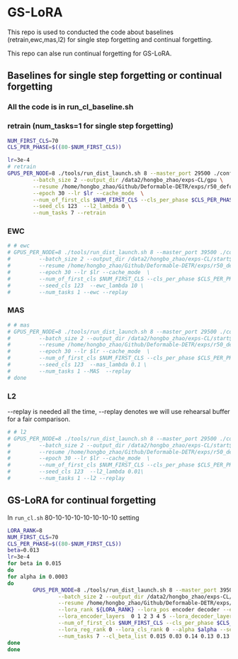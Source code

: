 # GS-LoRA

This repo is used to conducted the code about baselines (retrain,ewc,mas,l2) for single step forgetting and continual forgetting.

This repo can alse run continual forgetting for GS-LoRA.

## Baselines for single step forgetting or continual forgetting

### All the code is in run_cl_baseline.sh

### retrain (num_tasks=1 for single step forgetting)

```bash
NUM_FIRST_CLS=70
CLS_PER_PHASE=$((80-$NUM_FIRST_CLS))

lr=3e-4
# retrain
GPUS_PER_NODE=8 ./tools/run_dist_launch.sh 8 --master_port 29500 ./configs/r50_deformable_detr_CL_baseline.sh \
        --batch_size 2 --output_dir /data2/hongbo_zhao/exps-CL/gpu \
        --resume /home/hongbo_zhao/Github/Deformable-DETR/exps/r50_deformable_detr-checkpoint.pth \
        --epoch 30 --lr $lr --cache_mode  \
        --num_of_first_cls $NUM_FIRST_CLS --cls_per_phase $CLS_PER_PHASE  --no_aux_loss \
        --seed_cls 123  --l2_lambda 0 \
        --num_tasks 7 --retrain 
```

### EWC

```bash
# # ewc
# GPUS_PER_NODE=8 ./tools/run_dist_launch.sh 8 --master_port 39500 ./configs/r50_deformable_detr_CL_baseline.sh \
#         --batch_size 2 --output_dir /data2/hongbo_zhao/exps-CL/start${NUM_FIRST_CLS}-each${CLS_PER_PHASE}-l2 \
#         --resume /home/hongbo_zhao/Github/Deformable-DETR/exps/r50_deformable_detr-checkpoint.pth \
#         --epoch 30 --lr $lr --cache_mode  \
#         --num_of_first_cls $NUM_FIRST_CLS --cls_per_phase $CLS_PER_PHASE  --no_aux_loss \
#         --seed_cls 123  --ewc_lambda 10 \
#         --num_tasks 1 --ewc --replay 
```

### MAS

```bash
# # mas
# GPUS_PER_NODE=8 ./tools/run_dist_launch.sh 8 --master_port 29500 ./configs/r50_deformable_detr_CL_baseline.sh \
#         --batch_size 2 --output_dir /data2/hongbo_zhao/exps-CL/start${NUM_FIRST_CLS}-each${CLS_PER_PHASE}-l2 \
#         --resume /home/hongbo_zhao/Github/Deformable-DETR/exps/r50_deformable_detr-checkpoint.pth \
#         --epoch 30 --lr $lr --cache_mode  \
#         --num_of_first_cls $NUM_FIRST_CLS --cls_per_phase $CLS_PER_PHASE  --no_aux_loss \
#         --seed_cls 123  --mas_lambda 0.1 \
#         --num_tasks 1 --MAS  --replay 
# done
```

### L2

--replay is needed all the time, --replay denotes we will use rehearsal buffer for a fair comparison.

```bash
# # l2
# GPUS_PER_NODE=8 ./tools/run_dist_launch.sh 8 --master_port 29500 ./configs/r50_deformable_detr_CL_baseline.sh \
#         --batch_size 2 --output_dir /data2/hongbo_zhao/exps-CL/start${NUM_FIRST_CLS}-each${CLS_PER_PHASE}-l2 \
#         --resume /home/hongbo_zhao/Github/Deformable-DETR/exps/r50_deformable_detr-checkpoint.pth \
#         --epoch 30 --lr $lr --cache_mode  \
#         --num_of_first_cls $NUM_FIRST_CLS --cls_per_phase $CLS_PER_PHASE  --no_aux_loss \
#         --seed_cls 123  --l2_lambda 0.01\
#         --num_tasks 1 --l2 --replay 
```

## GS-LoRA for continual forgetting

In `run_cl.sh` 80-10-10-10-10-10-10-10 setting

```bash
LORA_RANK=8
NUM_FIRST_CLS=70
CLS_PER_PHASE=$((80-$NUM_FIRST_CLS))
beta=0.013
lr=3e-4
for beta in 0.015
do
for alpha in 0.0003
do
        GPUS_PER_NODE=8 ./tools/run_dist_launch.sh 8 --master_port 39500 ./configs/r50_deformable_detr_CL_forget.sh \
                --batch_size 2 --output_dir /data2/hongbo_zhao/exps-CL/start${NUM_FIRST_CLS}-each${CLS_PER_PHASE} \
                --resume /home/hongbo_zhao/Github/Deformable-DETR/exps/r50_deformable_detr-checkpoint.pth \
                --lora_rank ${LORA_RANK} --lora_pos encoder decoder --epoch 30 --lr $lr --cache_mode  \
                --lora_encoder_layers  0 1 2 3 4 5 --lora_decoder_layers  0 1 2 3 4 5 --beta $beta\
                --num_of_first_cls $NUM_FIRST_CLS --cls_per_phase $CLS_PER_PHASE  --no_aux_loss \
                --lora_reg_rank 0 --lora_cls_rank 0 --alpha $alpha --seed_cls 123  \
                --num_tasks 7 --cl_beta_list 0.015 0.03 0.14 0.13 0.13 0.15 0.15
done
done
```
